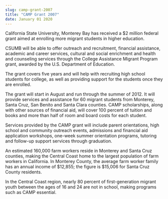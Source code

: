 ```yaml
---
slug: camp-grant-2007
title: "CAMP Grant 2007"
date: January 01 2020
---
```


 
<p>
  California State University, Monterey Bay has received a $2 million federal
  grant aimed at enrolling more migrant students in higher education.
</p>
<p>
  CSUMB will be able to offer outreach and recruitment, financial assistance,
  academic and career services, cultural and social enrichment and health and
  counseling services through the College Assistance Migrant Program grant,
  awarded by the U.S. Department of Education.
</p>
<p>
  The grant covers five years and will help with recruiting high school students
  for college, as well as providing support for the students once they are
  enrolled.
</p>
<p>
  The grant will start in August and run through the summer of 2012. It will
  provide services and assistance for 60 migrant students from Monterey, Santa
  Cruz, San Benito and Santa Clara counties. CAMP scholarships, along with other
  sources of financial aid, will cover 100 percent of tuition and books and more
  than half of room and board costs for each student.
</p>
<p>
  Services provided by the CAMP grant will include parent orientations, high
  school and community outreach events, admissions and financial aid application
  workshops, one-week summer orientation programs, tutoring and follow-up
  support services through graduation.
</p>
<p>
  An estimated 160,000 farm workers reside in Monterey and Santa Cruz counties,
  making the Central Coast home to the largest population of farm workers in
  California. In Monterey County, the average farm worker family has an annual
  income of $12,855; the figure is $15,006 for Santa Cruz County residents.
</p>
<p>
  In the Central Coast region, nearly 80 percent of first-generation migrant
  youth between the ages of 16 and 24 are not in school, making programs such as
  CAMP essential.
</p>
 
